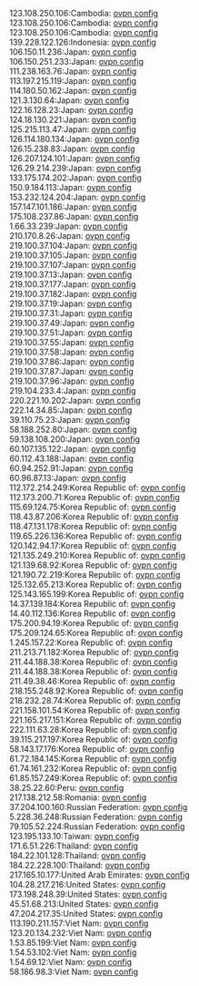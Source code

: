 123.108.250.106:Cambodia: [ovpn config](vpn/123_108_250_106.ovpn)  
123.108.250.106:Cambodia: [ovpn config](vpn/123_108_250_106.ovpn)  
123.108.250.106:Cambodia: [ovpn config](vpn/123_108_250_106.ovpn)  
139.228.122.126:Indonesia: [ovpn config](vpn/139_228_122_126.ovpn)  
106.150.11.236:Japan: [ovpn config](vpn/106_150_11_236.ovpn)  
106.150.251.233:Japan: [ovpn config](vpn/106_150_251_233.ovpn)  
111.238.163.76:Japan: [ovpn config](vpn/111_238_163_76.ovpn)  
113.197.215.119:Japan: [ovpn config](vpn/113_197_215_119.ovpn)  
114.180.50.162:Japan: [ovpn config](vpn/114_180_50_162.ovpn)  
121.3.130.64:Japan: [ovpn config](vpn/121_3_130_64.ovpn)  
122.16.128.23:Japan: [ovpn config](vpn/122_16_128_23.ovpn)  
124.18.130.221:Japan: [ovpn config](vpn/124_18_130_221.ovpn)  
125.215.113.47:Japan: [ovpn config](vpn/125_215_113_47.ovpn)  
126.114.180.134:Japan: [ovpn config](vpn/126_114_180_134.ovpn)  
126.15.238.83:Japan: [ovpn config](vpn/126_15_238_83.ovpn)  
126.207.124.101:Japan: [ovpn config](vpn/126_207_124_101.ovpn)  
126.29.214.239:Japan: [ovpn config](vpn/126_29_214_239.ovpn)  
133.175.174.202:Japan: [ovpn config](vpn/133_175_174_202.ovpn)  
150.9.184.113:Japan: [ovpn config](vpn/150_9_184_113.ovpn)  
153.232.124.204:Japan: [ovpn config](vpn/153_232_124_204.ovpn)  
157.147.101.186:Japan: [ovpn config](vpn/157_147_101_186.ovpn)  
175.108.237.86:Japan: [ovpn config](vpn/175_108_237_86.ovpn)  
1.66.33.239:Japan: [ovpn config](vpn/1_66_33_239.ovpn)  
210.170.8.26:Japan: [ovpn config](vpn/210_170_8_26.ovpn)  
219.100.37.104:Japan: [ovpn config](vpn/219_100_37_104.ovpn)  
219.100.37.105:Japan: [ovpn config](vpn/219_100_37_105.ovpn)  
219.100.37.107:Japan: [ovpn config](vpn/219_100_37_107.ovpn)  
219.100.37.13:Japan: [ovpn config](vpn/219_100_37_13.ovpn)  
219.100.37.177:Japan: [ovpn config](vpn/219_100_37_177.ovpn)  
219.100.37.182:Japan: [ovpn config](vpn/219_100_37_182.ovpn)  
219.100.37.19:Japan: [ovpn config](vpn/219_100_37_19.ovpn)  
219.100.37.31:Japan: [ovpn config](vpn/219_100_37_31.ovpn)  
219.100.37.49:Japan: [ovpn config](vpn/219_100_37_49.ovpn)  
219.100.37.51:Japan: [ovpn config](vpn/219_100_37_51.ovpn)  
219.100.37.55:Japan: [ovpn config](vpn/219_100_37_55.ovpn)  
219.100.37.58:Japan: [ovpn config](vpn/219_100_37_58.ovpn)  
219.100.37.86:Japan: [ovpn config](vpn/219_100_37_86.ovpn)  
219.100.37.87:Japan: [ovpn config](vpn/219_100_37_87.ovpn)  
219.100.37.96:Japan: [ovpn config](vpn/219_100_37_96.ovpn)  
219.104.233.4:Japan: [ovpn config](vpn/219_104_233_4.ovpn)  
220.221.10.202:Japan: [ovpn config](vpn/220_221_10_202.ovpn)  
222.14.34.85:Japan: [ovpn config](vpn/222_14_34_85.ovpn)  
39.110.75.23:Japan: [ovpn config](vpn/39_110_75_23.ovpn)  
58.188.252.80:Japan: [ovpn config](vpn/58_188_252_80.ovpn)  
59.138.108.200:Japan: [ovpn config](vpn/59_138_108_200.ovpn)  
60.107.135.122:Japan: [ovpn config](vpn/60_107_135_122.ovpn)  
60.112.43.188:Japan: [ovpn config](vpn/60_112_43_188.ovpn)  
60.94.252.91:Japan: [ovpn config](vpn/60_94_252_91.ovpn)  
60.96.87.13:Japan: [ovpn config](vpn/60_96_87_13.ovpn)  
112.172.214.249:Korea Republic of: [ovpn config](vpn/112_172_214_249.ovpn)  
112.173.200.71:Korea Republic of: [ovpn config](vpn/112_173_200_71.ovpn)  
115.69.124.75:Korea Republic of: [ovpn config](vpn/115_69_124_75.ovpn)  
118.43.87.206:Korea Republic of: [ovpn config](vpn/118_43_87_206.ovpn)  
118.47.131.178:Korea Republic of: [ovpn config](vpn/118_47_131_178.ovpn)  
119.65.226.136:Korea Republic of: [ovpn config](vpn/119_65_226_136.ovpn)  
120.142.94.17:Korea Republic of: [ovpn config](vpn/120_142_94_17.ovpn)  
121.135.249.210:Korea Republic of: [ovpn config](vpn/121_135_249_210.ovpn)  
121.139.68.92:Korea Republic of: [ovpn config](vpn/121_139_68_92.ovpn)  
121.190.72.219:Korea Republic of: [ovpn config](vpn/121_190_72_219.ovpn)  
125.132.65.213:Korea Republic of: [ovpn config](vpn/125_132_65_213.ovpn)  
125.143.165.199:Korea Republic of: [ovpn config](vpn/125_143_165_199.ovpn)  
14.37.139.184:Korea Republic of: [ovpn config](vpn/14_37_139_184.ovpn)  
14.40.112.136:Korea Republic of: [ovpn config](vpn/14_40_112_136.ovpn)  
175.200.94.19:Korea Republic of: [ovpn config](vpn/175_200_94_19.ovpn)  
175.209.124.65:Korea Republic of: [ovpn config](vpn/175_209_124_65.ovpn)  
1.245.157.22:Korea Republic of: [ovpn config](vpn/1_245_157_22.ovpn)  
211.213.71.182:Korea Republic of: [ovpn config](vpn/211_213_71_182.ovpn)  
211.44.188.38:Korea Republic of: [ovpn config](vpn/211_44_188_38.ovpn)  
211.44.188.38:Korea Republic of: [ovpn config](vpn/211_44_188_38.ovpn)  
211.49.38.46:Korea Republic of: [ovpn config](vpn/211_49_38_46.ovpn)  
218.155.248.92:Korea Republic of: [ovpn config](vpn/218_155_248_92.ovpn)  
218.232.28.74:Korea Republic of: [ovpn config](vpn/218_232_28_74.ovpn)  
221.158.101.54:Korea Republic of: [ovpn config](vpn/221_158_101_54.ovpn)  
221.165.217.151:Korea Republic of: [ovpn config](vpn/221_165_217_151.ovpn)  
222.111.63.28:Korea Republic of: [ovpn config](vpn/222_111_63_28.ovpn)  
39.115.217.197:Korea Republic of: [ovpn config](vpn/39_115_217_197.ovpn)  
58.143.17.176:Korea Republic of: [ovpn config](vpn/58_143_17_176.ovpn)  
61.72.184.145:Korea Republic of: [ovpn config](vpn/61_72_184_145.ovpn)  
61.74.161.232:Korea Republic of: [ovpn config](vpn/61_74_161_232.ovpn)  
61.85.157.249:Korea Republic of: [ovpn config](vpn/61_85_157_249.ovpn)  
38.25.22.60:Peru: [ovpn config](vpn/38_25_22_60.ovpn)  
217.138.212.58:Romania: [ovpn config](vpn/217_138_212_58.ovpn)  
37.204.100.160:Russian Federation: [ovpn config](vpn/37_204_100_160.ovpn)  
5.228.36.248:Russian Federation: [ovpn config](vpn/5_228_36_248.ovpn)  
79.105.52.224:Russian Federation: [ovpn config](vpn/79_105_52_224.ovpn)  
123.195.133.10:Taiwan: [ovpn config](vpn/123_195_133_10.ovpn)  
171.6.51.226:Thailand: [ovpn config](vpn/171_6_51_226.ovpn)  
184.22.101.128:Thailand: [ovpn config](vpn/184_22_101_128.ovpn)  
184.22.228.100:Thailand: [ovpn config](vpn/184_22_228_100.ovpn)  
217.165.10.177:United Arab Emirates: [ovpn config](vpn/217_165_10_177.ovpn)  
104.28.217.216:United States: [ovpn config](vpn/104_28_217_216.ovpn)  
173.198.248.39:United States: [ovpn config](vpn/173_198_248_39.ovpn)  
45.51.68.213:United States: [ovpn config](vpn/45_51_68_213.ovpn)  
47.204.217.35:United States: [ovpn config](vpn/47_204_217_35.ovpn)  
113.190.211.157:Viet Nam: [ovpn config](vpn/113_190_211_157.ovpn)  
123.20.134.232:Viet Nam: [ovpn config](vpn/123_20_134_232.ovpn)  
1.53.85.199:Viet Nam: [ovpn config](vpn/1_53_85_199.ovpn)  
1.54.53.102:Viet Nam: [ovpn config](vpn/1_54_53_102.ovpn)  
1.54.69.12:Viet Nam: [ovpn config](vpn/1_54_69_12.ovpn)  
58.186.98.3:Viet Nam: [ovpn config](vpn/58_186_98_3.ovpn)  
